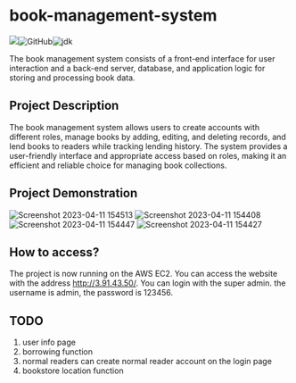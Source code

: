 # book-management-system

![](https://img.shields.io/badge/building-passing-green.svg)![GitHub](https://img.shields.io/badge/license-MIT-yellow.svg)![jdk](https://img.shields.io/static/v1?label=oraclejdk&message=8&color=blue)

The book management system consists of a front-end interface for user interaction and a back-end server, database, and application logic for storing and processing book data.

## Project Description

The book management system allows users to create accounts with different roles, manage books by adding, editing, and deleting records, and lend books to readers while tracking lending history. The system provides a user-friendly interface and appropriate access based on roles, making it an efficient and reliable choice for managing book collections.

## Project Demonstration
![Screenshot 2023-04-11 154513](https://user-images.githubusercontent.com/54578367/231208796-48951567-ec76-4631-9d9e-c48ba1f35e03.png)
![Screenshot 2023-04-11 154408](https://user-images.githubusercontent.com/54578367/231216348-805ae148-d36e-49af-b48f-7a6bcc3680a9.png)
![Screenshot 2023-04-11 154447](https://user-images.githubusercontent.com/54578367/231208807-4c207def-1534-40db-ab1f-2715fb7f8aba.png)
![Screenshot 2023-04-11 154427](https://user-images.githubusercontent.com/54578367/231208813-1b280878-ba86-48f8-99d7-3b52c521b531.png)

## How to access?
The project is now running on the AWS EC2. You can access the website with the address http://3.91.43.50/. You can login with the super admin. the username is admin, the password is 123456.

## TODO
1. user info page
2. borrowing function
3. normal readers can create normal reader account on the login page
4. bookstore location function
